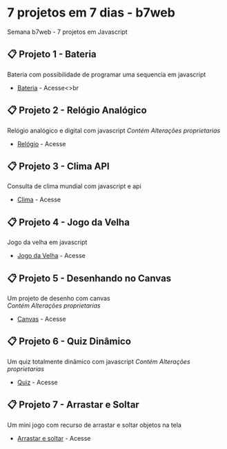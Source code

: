 # 7 projetos em 7 dias - b7web

Semana b7web - 7 projetos em Javascript

## 📋  Projeto 1 - Bateria
Bateria com possibilidade de programar uma sequencia em javascript
* [Bateria](http://www.francosinformatica.com/d7_b7web/p1/) - Acesse<>br

## 📋  Projeto 2 - Relógio Analógico
Relógio analógico e digital com javascript
_Contém Alterações proprietarias_
* [Relógio](http://www.francosinformatica.com/d7_b7web/p2/) - Acesse<br>

## 📋  Projeto 3 - Clima API
Consulta de clima mundial com javascript e api
* [Clima](http://www.francosinformatica.com/d7_b7web/p3/) - Acesse<br>

## 📋  Projeto 4 - Jogo da Velha
Jogo da velha em javascript
* [Jogo da Velha](http://www.francosinformatica.com/d7_b7web/p4/) - Acesse

## 📋  Projeto 5 - Desenhando no Canvas
Um projeto de desenho com canvas<br>
_Contém Alterações proprietarias_
* [Canvas](http://www.francosinformatica.com/d7_b7web/p5/) - Acesse

## 📋  Projeto 6 - Quiz Dinâmico
Um quiz totalmente dinâmico com javascript
_Contém Alterações proprietarias_
* [Quiz](http://www.francosinformatica.com/d7_b7web/p6/) - Acesse<br>

## 📋  Projeto 7 - Arrastar e Soltar
Um mini jogo com recurso de arrastar e soltar objetos na tela
* [Arrastar e soltar](http://www.francosinformatica.com/d7_b7web/p7/) - Acesse
